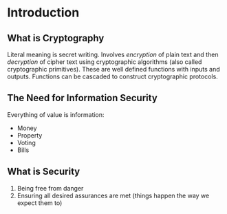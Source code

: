 # Introduction

## What is Cryptography

Literal meaning is secret writing. Involves *encryption* of plain text and then *decryption* of cipher text using cryptographic algorithms (also called cryptographic primitives). These are well defined functions with inputs and outputs. Functions can be cascaded to construct cryptographic protocols.

## The Need for Information Security

Everything of value is information:

- Money
- Property
- Voting
- Bills

## What is Security

1. Being free from danger
2. Ensuring all desired assurances are met (things happen the way we expect them to)
